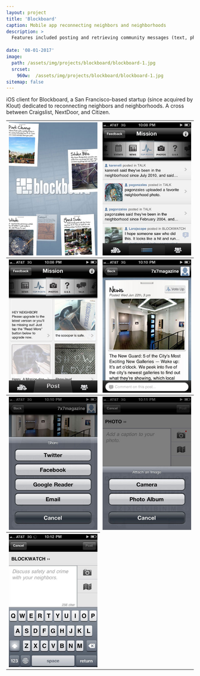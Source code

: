 ```yaml
---
layout: project
title: 'Blockboard'
caption: Mobile app reconnecting neighbors and neighborhoods 
description: >
  Features included posting and retrieving community messages (text, photos, location, news bulletins, want-ads, etc), location-based services & maps, submitting and viewing photographs, and integration with government services.

date: '08-01-2017'
image: 
  path: /assets/img/projects/blockboard/blockboard-1.jpg
  srcset: 
    960w:  /assets/img/projects/blockboard/blockboard-1.jpg
sitemap: false
---
```


iOS client for Blockboard, a San Francisco-based startup (since acquired by Klout) dedicated to reconnecting neighbors and neighborhoods. A cross between Craigslist, NextDoor, and Citizen.


<table cellspacing="0" cellpadding="0">
  <tr>
    <th><img src="/assets/img/projects/blockboard/blockboard-1.jpg" width="300"></th>
    <th><img src="/assets/img/projects/blockboard/blockboard-2.jpg" width="300"></th>
  </tr>
  <tr>
    <th><img src="/assets/img/projects/blockboard/blockboard-3.jpg" width="300"></th>
    <th><img src="/assets/img/projects/blockboard/blockboard-4.jpg" width="300"></th>
  </tr>
  <tr>
    <th><img src="/assets/img/projects/blockboard/blockboard-5.jpg" width="300"></th>
    <th><img src="/assets/img/projects/blockboard/blockboard-6.jpg" width="300"></th>
  </tr>
  <tr>
    <th><img src="/assets/img/projects/blockboard/blockboard-7.jpg" width="300"></th>
  </tr>
</table>





